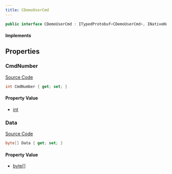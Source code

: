 ```yaml
---
title: CDemoUserCmd
---
```


```csharp
public interface CDemoUserCmd : ITypedProtobuf<CDemoUserCmd>, INativeHandle
```

#### Implements

## Properties

### CmdNumber

[Source Code](https://github.com/swiftly-solution/swiftlys2/blob/main/managed/src/SwiftlyS2.Generated/Protobufs/Interfaces/CDemoUserCmd.cs#L13)

```csharp
int CmdNumber { get; set; }
```

#### Property Value

- [int](https://learn.microsoft.com/dotnet/api/system.int32)

### Data

[Source Code](https://github.com/swiftly-solution/swiftlys2/blob/main/managed/src/SwiftlyS2.Generated/Protobufs/Interfaces/CDemoUserCmd.cs#L16)

```csharp
byte[] Data { get; set; }
```

#### Property Value

- [byte](https://learn.microsoft.com/dotnet/api/system.byte)[]

